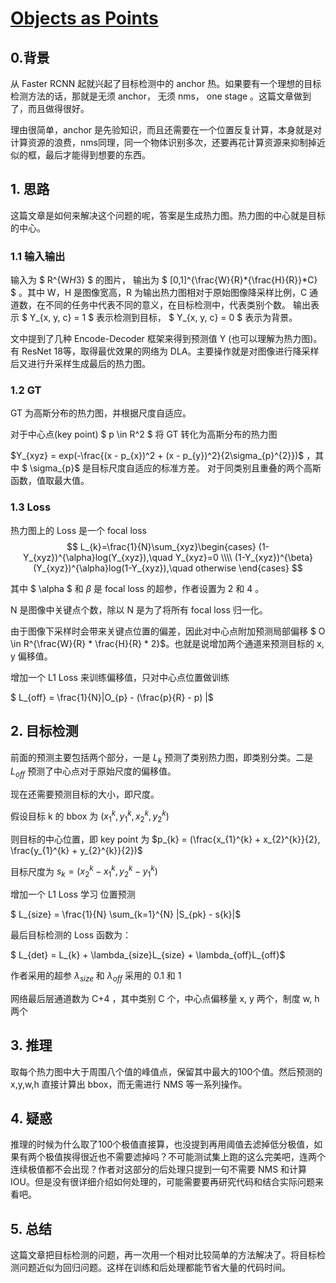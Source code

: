 # [Objects as Points](https://arxiv.org/abs/1904.07850)

## 0.背景

从 Faster RCNN 起就兴起了目标检测中的 anchor 热。如果要有一个理想的目标检测方法的话，那就是无须 anchor， 无须 nms， one stage 。这篇文章做到了，而且做得很好。

理由很简单，anchor 是先验知识，而且还需要在一个位置反复计算，本身就是对计算资源的浪费，nms同理，同一个物体识别多次，还要再花计算资源来抑制掉近似的框，最后才能得到想要的东西。

## 1. 思路

这篇文章是如何来解决这个问题的呢，答案是生成热力图。热力图的中心就是目标的中心。

### 1.1 输入输出

输入为 $ R^{W*H*3} $ 的图片， 输出为  $ [0,1]^{\frac{W}{R}*{\frac{H}{R}}*C} $ 。其中 W，H 是图像宽高，R 为输出热力图相对于原始图像降采样比例，C 通道数，在不同的任务中代表不同的意义，在目标检测中，代表类别个数。 输出表示 $ Y_{x, y, c} = 1 $ 表示检测到目标， $ Y_{x, y, c} = 0 $  表示为背景。

文中提到了几种 Encode-Decoder 框架来得到预测值 Y (也可以理解为热力图)。有 ResNet 18等，取得最优效果的网络为 DLA。主要操作就是对图像进行降采样后又进行升采样生成最后的热力图。

### 1.2 GT

GT 为高斯分布的热力图，并根据尺度自适应。

对于中心点(key point) $ p  \in R^2 $ 将 GT 转化为高斯分布的热力图

$Y_{xyz} = exp(-\frac{(x - p_{x})^2 + (x - p_{y})^2}{2\sigma_{p}^{2}})$ ，其中 $ \sigma_{p}$ 是目标尺度自适应的标准方差。 对于同类别且重叠的两个高斯函数，值取最大值。

### 1.3 Loss

热力图上的 Loss 是一个 focal loss
$$
L_{k}=\frac{1}{N}\sum_{xyz}\begin{cases}
(1-Y_{xyz})^{\alpha}log(Y_{xyz}),\quad Y_{xyz}=0 \\\\
(1-Y_{xyz})^{\beta}(Y_{xyz})^{\alpha}log(1-Y_{xyz}),\quad otherwise
\end{cases}
$$


其中 $ \alpha $ 和 $\beta$ 是 focal loss 的超参，作者设置为 2 和 4 。

N 是图像中关键点个数，除以 N 是为了将所有 focal loss 归一化。



由于图像下采样时会带来关键点位置的偏差，因此对中心点附加预测局部偏移 $ O \in R^{\frac{W}{R} * \frac{H}{R} * 2}$。也就是说增加两个通道来预测目标的 x, y 偏移值。

增加一个 L1 Loss 来训练偏移值，只对中心点位置做训练

$ L_{off} = \frac{1}{N}|O_{p} - (\frac{p}{R} - p) |$

## 2. 目标检测

前面的预测主要包括两个部分，一是 $L_{k}$ 预测了类别热力图，即类别分类。二是 $L_{off}$ 预测了中心点对于原始尺度的偏移值。

现在还需要预测目标的大小，即尺度。

假设目标 k 的 bbox 为 $(x_{1}^{k}, y_{1}^{k}, x_{2}^{k} ,y_{2}^{k} )$

则目标的中心位置，即 key point 为 $p_{k} = (\frac{x_{1}^{k} + x_{2}^{k}}{2}, \frac{y_{1}^{k} + y_{2}^{k}}{2})$

目标尺度为 $s_{k} = (x_{2}^{k} - x_{1}^{k}, y_{2}^{k} - y_{1}^{k})$

增加一个 L1 Loss 学习 位置预测

$ L_{size} = \frac{1}{N} \sum_{k=1}^{N} |S_{pk} - s{k}|$



最后目标检测的 Loss 函数为：

$ L_{det} = L_{k} + \lambda_{size}L_{size} + \lambda_{off}L_{off}$

作者采用的超参 $\lambda_{size}$ 和 $\lambda_{off}$ 采用的 0.1 和 1

网络最后层通道数为 C+4 ，其中类别 C 个，中心点偏移量 x, y 两个，制度 w, h 两个

## 3. 推理

  取每个热力图中大于周围八个值的峰值点，保留其中最大的100个值。然后预测的 x,y,w,h 直接计算出 bbox，而无需进行 NMS 等一系列操作。

## 4. 疑惑

推理的时候为什么取了100个极值直接算，也没提到再用阈值去滤掉低分极值，如果有两个极值挨得很近也不需要滤掉吗？不可能测试集上跑的这么完美吧，连两个连续极值都不会出现？作者对这部分的后处理只提到一句不需要 NMS 和计算 IOU。但是没有很详细介绍如何处理的，可能需要要再研究代码和结合实际问题来看吧。

## 5. 总结

这篇文章把目标检测的问题，再一次用一个相对比较简单的方法解决了。将目标检测问题近似为回归问题。这样在训练和后处理都能节省大量的代码时间。